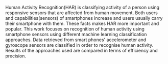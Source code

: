 Human Activity Recognition(HAR) is classifying activity of a person using responsive sensors that are affected from human movement. Both users and capabilities(sensors) of smartphones increase and users usually carry their smartphone with them. These facts makes HAR more important and popular. This work focuses on recognition of human activity using smartphone sensors using different machine learning classification approaches. Data retrieved from smart phones' accelerometer and gyroscope sensors are classified in order to recognise human activity. Results of the approaches used are compared in terms of efficiency and precision.
